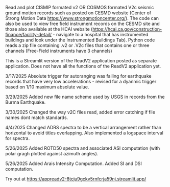 Read and plot CISMIP formated v2 OR COSMOS formated V2c seismic ground motion records such as posted on CESMD website (Center of Strong Motion Data https://www.strongmotioncenter.org/). The code can also be used to view free field instrument records on the CESMD site and those also available at the HCAI website (https://hcai.ca.gov/construction-finance/facility-detail/ - navigate to a hospital that has instrumented buildings and look under the Instrumented Buildings Tab). Python code reads a zip file containing .v2 or .V2c files that contains one or three channels (Free-Field instruments have 3 channels)

This is a Streamlit version of the ReadV2 application posted as separate application.  Does not have all the functions of the ReadV2 application yet.

3/17/2025 Absolute trigger for autoranging was failing for earthquake records that have very low accelerations - revised for a dyanmic trigger based on 1/10 maximum absolute value.

3/29/2025 Added new file name scheme used by USGS in records from the Burma Earthquake.

3/30/2025 Changed the way v2C files read, added error catching if file names dont match standards.

4/4/2025 Changed ADRS spectra to be a vertical arrangement rather than horizontal to avoid titles overlapping.  Also implemented a logspace interval for spectra.

5/26/2025 Added ROTD50 spectra and associated ASI computation (with polar gragh plotted against azimuth angles).

5/26/2025 Added Arais Intensity Computation.   Added SI and DSI computation.

Try out at https://appreadv2-8tcju9gckv5rnfcrja59nj.streamlit.app/
